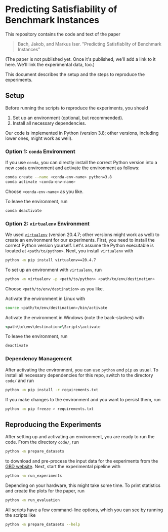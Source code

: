 # Predicting Satisfiability of Benchmark Instances

This repository contains the code and text of the paper

> Bach, Jakob, and Markus Iser. "Predicting Satisfiablity of Benchmark Instances"

(The paper is not published yet.
Once it's published, we'll add a link to it here.
We'll link the experimental data, too.)

This document describes the setup and the steps to reproduce the experiments.

## Setup

Before running the scripts to reproduce the experiments, you should

1) Set up an environment (optional, but recommended).
2) Install all necessary dependencies.

Our code is implemented in Python (version 3.8; other versions, including lower ones, might work as well).

### Option 1: `conda` Environment

If you use `conda`, you can directly install the correct Python version into a new `conda` environment
and activate the environment as follows:

```bash
conda create --name <conda-env-name> python=3.8
conda activate <conda-env-name>
```

Choose `<conda-env-name>` as you like.

To leave the environment, run

```bash
conda deactivate
```

### Option 2: `virtualenv` Environment

We used [`virtualenv`](https://virtualenv.pypa.io/) (version 20.4.7; other versions might work as well) to create an environment for our experiments.
First, you need to install the correct Python version yourself.
Let's assume the Python executable is located at `<path/to/python>`.
Next, you install `virtualenv` with

```bash
python -m pip install virtualenv==20.4.7
```

To set up an environment with `virtualenv`, run

```bash
python -m virtualenv -p <path/to/python> <path/to/env/destination>
```

Choose `<path/to/env/destination>` as you like.

Activate the environment in Linux with

```bash
source <path/to/env/destination>/bin/activate
```

Activate the environment in Windows (note the back-slashes) with

```cmd
<path\to\env\destination>\Scripts\activate
```

To leave the environment, run

```bash
deactivate
```

### Dependency Management

After activating the environment, you can use `python` and `pip` as usual.
To install all necessary dependencies for this repo, switch to the directory `code/` and run

```bash
python -m pip install -r requirements.txt
```

If you make changes to the environment and you want to persist them, run

```bash
python -m pip freeze > requirements.txt
```

## Reproducing the Experiments

After setting up and activating an environment, you are ready to run the code.
From the directory `code/`, run

```bash
python -m prepare_datasets
```

to download and pre-process the input data for the experiments from the [GBD website](https://gbd.iti.kit.edu/).
Next, start the experimental pipeline with

```bash
python -m run_experiments
```

Depending on your hardware, this might take some time.
To print statistics and create the plots for the paper, run

```bash
python -m run_evaluation
```

All scripts have a few command-line options, which you can see by running the scripts like

```bash
python -m prepare_datasets --help
```
